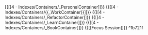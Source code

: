 {{[[4 - Indexes/Containers/_PersonalContainer]]}}
{{[[4 - Indexes/Containers/{{_WorkContainer}}]]}}
{{[[4 - Indexes/Containers/_RefactorContainer]]}}
{{[[4 - Indexes/Containers/_LearnContainer]]}}
{{[[4 - Indexes/Containers/_BookContainer]]}}
{{[[Focus Session]]}} ^1b721f